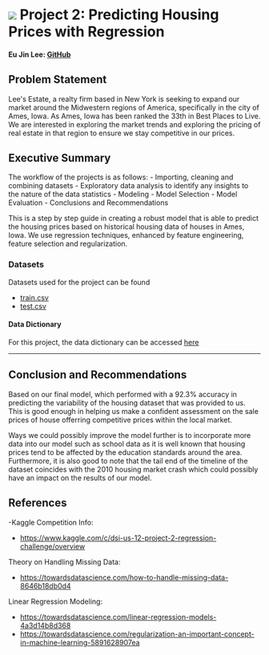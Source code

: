 # ![](https://ga-dash.s3.amazonaws.com/production/assets/logo-9f88ae6c9c3871690e33280fcf557f33.png) Project 2: Predicting Housing Prices with Regression
#### Eu Jin Lee: [GitHub](https://github.com/missingNA)

## Problem Statement

Lee's Estate, a realty firm based in New York is seeking to expand our market around the Midwestern regions of America, specifically in the city of Ames, Iowa. As Ames, Iowa has been ranked the 33th in Best Places to Live. We are interested in exploring the market trends and exploring the pricing of real estate in that region to ensure we stay competitive in our prices.

## Executive Summary
The workflow of the projects is as follows:
    - Importing, cleaning and combining datasets
    - Exploratory data analysis to identify any insights to the nature of the data statistics
    - Modeling 
    - Model Selection 
    - Model Evaluation
    - Conclusions and Recommendations
    
This is a step by step guide in creating a robust model that is able to predict the housing prices based on historical housing data of houses in Ames, Iowa. We use regression techniques, enhanced by feature engineering, feature selection and regularization. 

### Datasets
Datasets used for the project can be found
- [train.csv](https://www.kaggle.com/c/dsi-us-12-project-2-regression-challenge/data?select=train.csv)
- [test.csv](https://www.kaggle.com/c/dsi-us-12-project-2-regression-challenge/data?select=test.csv)

#### Data Dictionary 
For this project, the data dictionary can be accessed [here](http://jse.amstat.org/v19n3/decock/DataDocumentation.txt)

---
## Conclusion and Recommendations 

Based on our final model, which performed with a 92.3% accuracy in predicting the variability of the housing dataset that was provided to us. This is good enough in helping us make a confident assessment on the sale prices of house offerring competitive prices within the local market.

Ways we could possibly improve the model further is to incorporate more data into our model such as school data as it is well known that housing prices tend to be affected by the education standards around the area. Furthermore, it is also good to note that the tail end of the timeline of the dataset coincides with the 2010 housing market crash which could possibly have an impact on the results of our model.

## References

-Kaggle Competition Info:
- https://www.kaggle.com/c/dsi-us-12-project-2-regression-challenge/overview

Theory on Handling Missing Data:
- https://towardsdatascience.com/how-to-handle-missing-data-8646b18db0d4

Linear Regression Modeling:
- https://towardsdatascience.com/linear-regression-models-4a3d14b8d368
- https://towardsdatascience.com/regularization-an-important-concept-in-machine-learning-5891628907ea